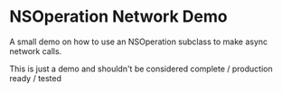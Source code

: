 NSOperation Network Demo
======================

A small demo on how to use an NSOperation subclass to make async network calls.

This is just a demo and shouldn't be considered complete / production ready / tested
